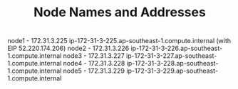 # <center>Node Names and Addresses 
# <center> 

node1 - 172.31.3.225 ip-172-31-3-225.ap-southeast-1.compute.internal (with EIP 52.220.174.206)
node2 - 172.31.3.226 ip-172-31-3-226.ap-southeast-1.compute.internal
node3 - 172.31.3.227 ip-172-31-3-227.ap-southeast-1.compute.internal
node4 - 172.31.3.228 ip-172-31-3-228.ap-southeast-1.compute.internal
node5 - 172.31.3.229 ip-172-31-3-229.ap-southeast-1.compute.internal